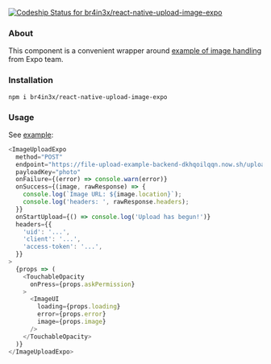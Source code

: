 [![Codeship Status for br4in3x/react-native-upload-image-expo](https://app.codeship.com/projects/dc531a00-7138-0136-89ed-66ecdb7845e3/status?branch=master)](https://app.codeship.com/projects/299161)

### About

This component is a convenient wrapper around [example of image handling](https://github.com/expo/image-upload-example) from Expo team.

### Installation

```
npm i br4in3x/react-native-upload-image-expo
```

### Usage

See [example](https://github.com/br4in3x/react-native-upload-image-expo/blob/master/example/App.js):

```javascript
<ImageUploadExpo
  method="POST"
  endpoint="https://file-upload-example-backend-dkhqoilqqn.now.sh/upload"
  payloadKey="photo"
  onFailure={(error) => console.warn(error)}
  onSuccess={(image, rawResponse) => {
    console.log(`Image URL: ${image.location}`);
    console.log('headers: ', rawResponse.headers);
  }}
  onStartUpload={() => console.log('Upload has begun!')}
  headers={{
    'uid': '...',
    'client': '...',
    'access-token': '...',
  }}
>
  {props => (
    <TouchableOpacity
      onPress={props.askPermission}
    >
      <ImageUI
        loading={props.loading}
        error={props.error}
        image={props.image}
      />
    </TouchableOpacity>
  )}
</ImageUploadExpo>
```